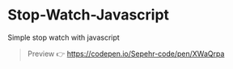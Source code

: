 # Stop-Watch-Javascript
Simple stop watch with javascript
>Preview 👉 https://codepen.io/Sepehr-code/pen/XWaQrpa
